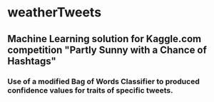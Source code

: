 weatherTweets
=============

<h2>Machine Learning solution for Kaggle.com competition "Partly Sunny with a Chance of Hashtags"</h2>

<h3>Use of a modified Bag of Words Classifier to produced confidence values for traits of specific tweets.</h3>

